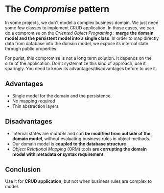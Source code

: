 # The *Compromise* pattern

In some projects, we don't model a complex business domain. We just need some few classes to implement CRUD application.
In those cases, we can do a compromise on the *Oriented Object Programing* : **merge the domain model and the persistent 
model into a single class**. In order to map directly data from database into the domain model, we expose its internal 
state through public properties.

For purist, this compromise is not a long term solution. It depends on the size of the application. Don't systematize
this kind of approach, use it sparingly. You need to know its advantages/disadvantages before to use it.

## Advantages
* Single model for the domain and the persistence.
* No mapping required
* Thin abstraction layers

## Disadvantages
* Internal states are *mutable* and can **be modified from outside of the domain model**, without evaluating business rules
in object methods.
* Our domain model is **coupled to the database structure**
* *Object Relational Mapping* (ORM) tools **are corrupting the domain model with metadata or syntax requirement**

## Conclusion
Use it for **CRUD application**, but not when business rules are complex to model.